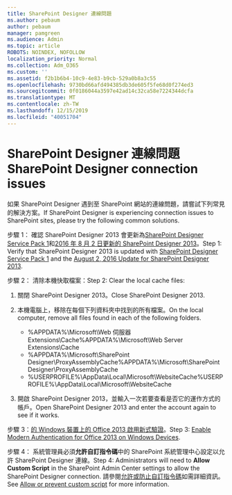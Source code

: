 ```yaml
---
title: SharePoint Designer 連線問題
ms.author: pebaum
author: pebaum
manager: pamgreen
ms.audience: Admin
ms.topic: article
ROBOTS: NOINDEX, NOFOLLOW
localization_priority: Normal
ms.collection: Adm_O365
ms.custom: ''
ms.assetid: f2b1b6b4-10c9-4e83-b9cb-529a0b8a3c55
ms.openlocfilehash: 9730bd66afd494385db3de605f5fe68d0f274ed3
ms.sourcegitcommit: 0f0186044a3597e42ad14c32ca58e7224344dcfa
ms.translationtype: MT
ms.contentlocale: zh-TW
ms.lasthandoff: 12/15/2019
ms.locfileid: "40051704"
---
```

# <a name="sharepoint-designer-connection-issues"></a><span data-ttu-id="7c106-102">SharePoint Designer 連線問題</span><span class="sxs-lookup"><span data-stu-id="7c106-102">SharePoint Designer connection issues</span></span> 

<span data-ttu-id="7c106-103">如果 SharePoint Designer 遇到至 SharePoint 網站的連線問題，請嘗試下列常見的解決方案。</span><span class="sxs-lookup"><span data-stu-id="7c106-103">If SharePoint Designer is experiencing connection issues to SharePoint sites, please try the following common solutions.</span></span>

<span data-ttu-id="7c106-104">步驟 1： 確認 SharePoint Designer 2013 會更新為[SharePoint Designer Service Pack 1](https://support.microsoft.com/help/2817441/description-of-microsoft-sharepoint-designer-2013-service-pack-1-sp1)和[2016 年 8 月 2 日更新的 SharePoint Designer 2013](https://support.microsoft.com/help/3114721/august-2-2016-update-for-sharepoint-designer-2013-kb3114721)。</span><span class="sxs-lookup"><span data-stu-id="7c106-104">Step 1: Verify that SharePoint Designer 2013 is updated with [SharePoint Designer Service Pack 1](https://support.microsoft.com/help/2817441/description-of-microsoft-sharepoint-designer-2013-service-pack-1-sp1) and the [August 2, 2016 Update for SharePoint Designer 2013](https://support.microsoft.com/help/3114721/august-2-2016-update-for-sharepoint-designer-2013-kb3114721).</span></span>



<span data-ttu-id="7c106-105">步驟 2： 清除本機快取檔案：</span><span class="sxs-lookup"><span data-stu-id="7c106-105">Step 2: Clear the local cache files:</span></span>

1. <span data-ttu-id="7c106-106">關閉 SharePoint Designer 2013。</span><span class="sxs-lookup"><span data-stu-id="7c106-106">Close SharePoint Designer 2013.</span></span>

2. <span data-ttu-id="7c106-107">本機電腦上，移除在每個下列資料夾中找到的所有檔案。</span><span class="sxs-lookup"><span data-stu-id="7c106-107">On the local computer, remove all files found in each of the following folders.</span></span>

    - <span data-ttu-id="7c106-108">%APPDATA%\Microsoft\Web 伺服器 Extensions\Cache</span><span class="sxs-lookup"><span data-stu-id="7c106-108">%APPDATA%\Microsoft\Web Server Extensions\Cache</span></span>
    - <span data-ttu-id="7c106-109">%APPDATA%\Microsoft\SharePoint Designer\ProxyAssemblyCache</span><span class="sxs-lookup"><span data-stu-id="7c106-109">%APPDATA%\Microsoft\SharePoint Designer\ProxyAssemblyCache</span></span>
    - <span data-ttu-id="7c106-110">%USERPROFILE%\AppData\Local\Microsoft\WebsiteCache</span><span class="sxs-lookup"><span data-stu-id="7c106-110">%USERPROFILE%\AppData\Local\Microsoft\WebsiteCache</span></span>

3. <span data-ttu-id="7c106-111">開啟 SharePoint Designer 2013，並輸入一次若要查看是否它的運作方式的帳戶。</span><span class="sxs-lookup"><span data-stu-id="7c106-111">Open SharePoint Designer 2013 and enter the account again to see if it works.</span></span>

<span data-ttu-id="7c106-112">步驟 3：[的 Windows 裝置上的 Office 2013 啟用新式驗證](https://docs.microsoft.com/office365/admin/security-and-compliance/enable-modern-authentication?redirectSourcePath=/article/Enable-Modern-Authentication-for-Office-2013-on-Windows-devices-7dc1c01a-090f-4971-9677-f1b192d6c910&view=o365-worldwide)。</span><span class="sxs-lookup"><span data-stu-id="7c106-112">Step 3: [Enable Modern Authentication for Office 2013 on Windows Devices](https://docs.microsoft.com/office365/admin/security-and-compliance/enable-modern-authentication?redirectSourcePath=/article/Enable-Modern-Authentication-for-Office-2013-on-Windows-devices-7dc1c01a-090f-4971-9677-f1b192d6c910&view=o365-worldwide).</span></span>

<span data-ttu-id="7c106-113">步驟 4： 系統管理員必須**允許自訂指令碼**中的 SharePoint 系統管理中心設定以允許 SharePoint Designer 連線。</span><span class="sxs-lookup"><span data-stu-id="7c106-113">Step 4: Administrators will need to **Allow Custom Script** in the SharePoint Admin Center settings to allow the SharePoint Designer connection.</span></span> <span data-ttu-id="7c106-114">請參閱[允許或防止自訂指令碼](https://docs.microsoft.com/sharepoint/allow-or-prevent-custom-script)如需詳細資訊。</span><span class="sxs-lookup"><span data-stu-id="7c106-114">See [Allow or prevent custom script](https://docs.microsoft.com/sharepoint/allow-or-prevent-custom-script) for more information.</span></span>


